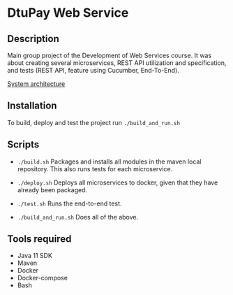 # DtuPay Web Service

## Description
Main group project of the Development of Web Services course. It was about creating several microservices, REST API utilization and specification, and tests (REST API, feature using Cucumber, End-To-End).

[System architecture](message_queue.png)

## Installation

To build, deploy and test the project run
`./build_and_run.sh`

## Scripts
- `./build.sh`
  Packages and installs all modules in the maven local repository. This also runs tests for each microservice.

- `./deploy.sh`
  Deploys all microservices to docker, given that they have already been packaged.

- `./test.sh`
  Runs the end-to-end test.

- `./build_and_run.sh`
  Does all of the above.

## Tools required 
- Java 11 SDK
- Maven
- Docker
- Docker-compose
- Bash

  

